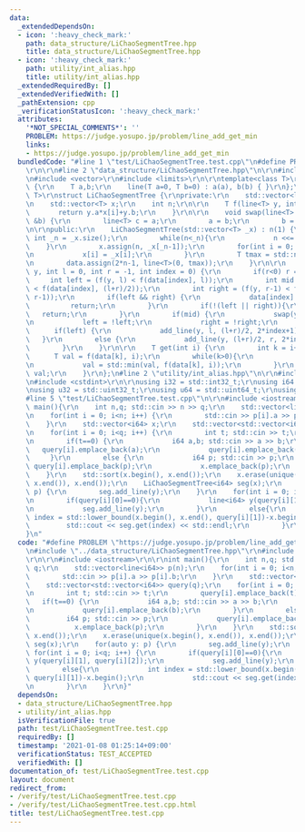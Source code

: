 ```yaml
---
data:
  _extendedDependsOn:
  - icon: ':heavy_check_mark:'
    path: data_structure/LiChaoSegmentTree.hpp
    title: data_structure/LiChaoSegmentTree.hpp
  - icon: ':heavy_check_mark:'
    path: utility/int_alias.hpp
    title: utility/int_alias.hpp
  _extendedRequiredBy: []
  _extendedVerifiedWith: []
  _pathExtension: cpp
  _verificationStatusIcon: ':heavy_check_mark:'
  attributes:
    '*NOT_SPECIAL_COMMENTS*': ''
    PROBLEM: https://judge.yosupo.jp/problem/line_add_get_min
    links:
    - https://judge.yosupo.jp/problem/line_add_get_min
  bundledCode: "#line 1 \"test/LiChaoSegmentTree.test.cpp\"\n#define PROBLEM \"https://judge.yosupo.jp/problem/line_add_get_min\"\
    \r\n\r\n#line 2 \"data_structure/LiChaoSegmentTree.hpp\"\n\r\n#include <algorithm>\r\
    \n#include <vector>\r\n#include <limits>\r\n\r\ntemplate<class T>\r\nstruct line\
    \ {\r\n    T a,b;\r\n    line(T a=0, T b=0) : a(a), b(b) { }\r\n};\r\n\r\ntemplate<class\
    \ T>\r\nstruct LiChaoSegmentTree {\r\nprivate:\r\n    std::vector<line<T>> data;\r\
    \n    std::vector<T> x;\r\n    int n;\r\n\r\n    T f(line<T> y, int i) {\r\n \
    \       return y.a*x[i]+y.b;\r\n    }\r\n\r\n    void swap(line<T> &a, line<T>\
    \ &b) {\r\n        line<T> c = a;\r\n        a = b;\r\n        b = c;\r\n    }\r\
    \n\r\npublic:\r\n    LiChaoSegmentTree(std::vector<T> _x) : n(1) {\r\n       \
    \ int _n = _x.size();\r\n        while(n<_n){\r\n            n <<= 1;\r\n    \
    \    }\r\n        x.assign(n, _x[_n-1]);\r\n        for(int i = 0; i<_n; i++){\r\
    \n            x[i] = _x[i];\r\n        }\r\n        T tmax = std::numeric_limits<T>::max();\r\
    \n        data.assign(2*n-1, line<T>(0, tmax));\r\n    }\r\n\r\n    void add_line(line<T>\
    \ y, int l = 0, int r = -1, int index = 0) {\r\n        if(r<0) r = n;\r\n   \
    \     int left = (f(y, l) < f(data[index], l));\r\n        int mid = (f(y, (l+r)/2)\
    \ < f(data[index], (l+r)/2));\r\n        int right = (f(y, r-1) < f(data[index],\
    \ r-1));\r\n        if(left && right) {\r\n            data[index] = y;\r\n  \
    \          return;\r\n        }\r\n        if(!(left || right)){\r\n         \
    \   return;\r\n        }\r\n        if(mid) {\r\n            swap(y, data[index]);\r\
    \n            left = !left;\r\n            right = !right;\r\n        }\r\n  \
    \      if(left) {\r\n            add_line(y, l, (l+r)/2, 2*index+1);\r\n     \
    \   }\r\n        else {\r\n            add_line(y, (l+r)/2, r, 2*index+2);\r\n\
    \        }\r\n    }\r\n\r\n    T get(int i) {\r\n        int k = i+n-1;\r\n  \
    \      T val = f(data[k], i);\r\n        while(k>0){\r\n            k = (k-1)/2;\r\
    \n            val = std::min(val, f(data[k], i));\r\n        }\r\n        return\
    \ val;\r\n    }\r\n};\n#line 2 \"utility/int_alias.hpp\"\n\r\n#include <cstddef>\r\
    \n#include <cstdint>\r\n\r\nusing i32 = std::int32_t;\r\nusing i64 = std::int64_t;\r\
    \nusing u32 = std::uint32_t;\r\nusing u64 = std::uint64_t;\r\nusing usize = std::size_t;\n\
    #line 5 \"test/LiChaoSegmentTree.test.cpp\"\n\r\n#include <iostream>\r\n\r\nint\
    \ main(){\r\n    int n,q; std::cin >> n >> q;\r\n    std::vector<line<i64>> p(n);\r\
    \n    for(int i = 0; i<n; i++) {\r\n        std::cin >> p[i].a >> p[i].b;\r\n\
    \    }\r\n    std::vector<i64> x;\r\n    std::vector<std::vector<i64>> query(q);\r\
    \n    for(int i = 0; i<q; i++) {\r\n        int t; std::cin >> t;\r\n        query[i].emplace_back(t);\r\
    \n        if(t==0) {\r\n            i64 a,b; std::cin >> a >> b;\r\n         \
    \   query[i].emplace_back(a);\r\n            query[i].emplace_back(b);\r\n   \
    \     }\r\n        else {\r\n            i64 p; std::cin >> p;\r\n           \
    \ query[i].emplace_back(p);\r\n            x.emplace_back(p);\r\n        }\r\n\
    \    }\r\n    std::sort(x.begin(), x.end());\r\n    x.erase(unique(x.begin(),\
    \ x.end()), x.end());\r\n    LiChaoSegmentTree<i64> seg(x);\r\n    for(auto y:\
    \ p) {\r\n        seg.add_line(y);\r\n    }\r\n    for(int i = 0; i<q; i++) {\r\
    \n        if(query[i][0]==0){\r\n            line<i64> y(query[i][1], query[i][2]);\r\
    \n            seg.add_line(y);\r\n        }\r\n        else{\r\n            int\
    \ index = std::lower_bound(x.begin(), x.end(), query[i][1])-x.begin();\r\n   \
    \         std::cout << seg.get(index) << std::endl;\r\n        }\r\n    }\r\n\
    }\n"
  code: "#define PROBLEM \"https://judge.yosupo.jp/problem/line_add_get_min\"\r\n\r\
    \n#include \"../data_structure/LiChaoSegmentTree.hpp\"\r\n#include \"../utility/int_alias.hpp\"\
    \r\n\r\n#include <iostream>\r\n\r\nint main(){\r\n    int n,q; std::cin >> n >>\
    \ q;\r\n    std::vector<line<i64>> p(n);\r\n    for(int i = 0; i<n; i++) {\r\n\
    \        std::cin >> p[i].a >> p[i].b;\r\n    }\r\n    std::vector<i64> x;\r\n\
    \    std::vector<std::vector<i64>> query(q);\r\n    for(int i = 0; i<q; i++) {\r\
    \n        int t; std::cin >> t;\r\n        query[i].emplace_back(t);\r\n     \
    \   if(t==0) {\r\n            i64 a,b; std::cin >> a >> b;\r\n            query[i].emplace_back(a);\r\
    \n            query[i].emplace_back(b);\r\n        }\r\n        else {\r\n   \
    \         i64 p; std::cin >> p;\r\n            query[i].emplace_back(p);\r\n \
    \           x.emplace_back(p);\r\n        }\r\n    }\r\n    std::sort(x.begin(),\
    \ x.end());\r\n    x.erase(unique(x.begin(), x.end()), x.end());\r\n    LiChaoSegmentTree<i64>\
    \ seg(x);\r\n    for(auto y: p) {\r\n        seg.add_line(y);\r\n    }\r\n   \
    \ for(int i = 0; i<q; i++) {\r\n        if(query[i][0]==0){\r\n            line<i64>\
    \ y(query[i][1], query[i][2]);\r\n            seg.add_line(y);\r\n        }\r\n\
    \        else{\r\n            int index = std::lower_bound(x.begin(), x.end(),\
    \ query[i][1])-x.begin();\r\n            std::cout << seg.get(index) << std::endl;\r\
    \n        }\r\n    }\r\n}"
  dependsOn:
  - data_structure/LiChaoSegmentTree.hpp
  - utility/int_alias.hpp
  isVerificationFile: true
  path: test/LiChaoSegmentTree.test.cpp
  requiredBy: []
  timestamp: '2021-01-08 01:25:14+09:00'
  verificationStatus: TEST_ACCEPTED
  verifiedWith: []
documentation_of: test/LiChaoSegmentTree.test.cpp
layout: document
redirect_from:
- /verify/test/LiChaoSegmentTree.test.cpp
- /verify/test/LiChaoSegmentTree.test.cpp.html
title: test/LiChaoSegmentTree.test.cpp
---
```

